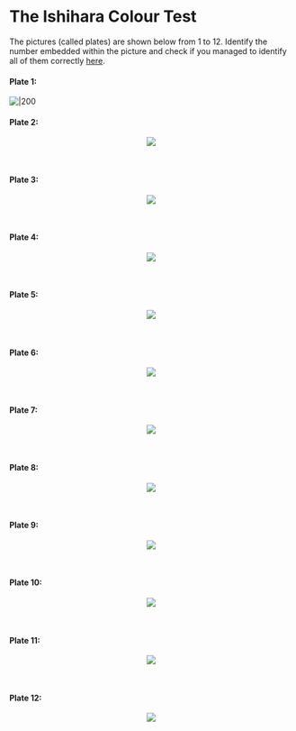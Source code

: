 # The Ishihara Colour Test

The pictures (called plates) are shown below from 1 to 12.  Identify the number embedded within the picture and check if you managed to identify all of them correctly [here](assets/ishihara_test/answers.md).

#### Plate 1:

![|200]("assets/ishihara_test/Ishihara_01.jpg")

#### Plate 2:

<p align="center"> <img src="assets/ishihara_test/Ishihara_02.jpg" /> </p><BR>

#### Plate 3:

<p align="center"> <img src="assets/ishihara_test/Ishihara_03.jpg" /> </p><BR>

#### Plate 4:

<p align="center"> <img src="assets/ishihara_test/Ishihara_04.jpg" /> </p><BR>

#### Plate 5:

<p align="center"> <img src="assets/ishihara_test/Ishihara_05.jpg" /> </p><BR>

#### Plate 6:

<p align="center"> <img src="assets/ishihara_test/Ishihara_06.jpg" /> </p><BR>

#### Plate 7:

<p align="center"> <img src="assets/ishihara_test/Ishihara_07.jpg" /> </p><BR>

#### Plate 8:

<p align="center"> <img src="assets/ishihara_test/Ishihara_08.jpg" /> </p><BR>

#### Plate 9:

<p align="center"> <img src="assets/ishihara_test/Ishihara_09.jpg" /> </p><BR>

#### Plate 10:

<p align="center"> <img src="assets/ishihara_test/Ishihara_10.jpg" /> </p><BR>


#### Plate 11:

<p align="center"> <img src="assets/ishihara_test/Ishihara_11.jpg" /> </p><BR>


#### Plate 12:

<p align="center"> <img src="assets/ishihara_test/Ishihara_12.jpg" /> </p><BR>


